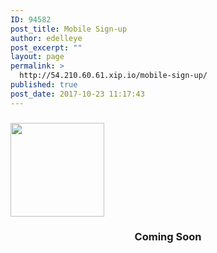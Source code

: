 ```yaml
---
ID: 94582
post_title: Mobile Sign-up
author: edelleye
post_excerpt: ""
layout: page
permalink: >
  http://54.210.60.61.xip.io/mobile-sign-up/
published: true
post_date: 2017-10-23 11:17:43
---
```

<h3><a href="http://stage.mydivein.com/wp-content/uploads/2017/06/cropped-Balloon-Badge-FB.png"><img class="aligncenter wp-image-20507 size-thumbnail" src="http://stage.mydivein.com/wp-content/uploads/2017/06/cropped-Balloon-Badge-FB-150x150.png" alt="" width="150" height="150" /></a></h3>
<h3 style="text-align: center;">Coming Soon</h3>